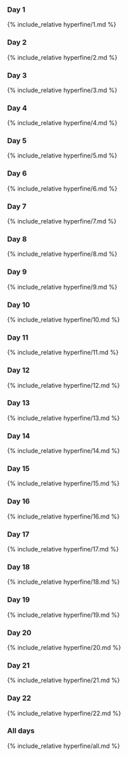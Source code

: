 ### Day 1

{% include_relative hyperfine/1.md %}

### Day 2

{% include_relative hyperfine/2.md %}

### Day 3

{% include_relative hyperfine/3.md %}

### Day 4

{% include_relative hyperfine/4.md %}

### Day 5

{% include_relative hyperfine/5.md %}

### Day 6

{% include_relative hyperfine/6.md %}

### Day 7

{% include_relative hyperfine/7.md %}

### Day 8

{% include_relative hyperfine/8.md %}

### Day 9

{% include_relative hyperfine/9.md %}

### Day 10

{% include_relative hyperfine/10.md %}

### Day 11

{% include_relative hyperfine/11.md %}

### Day 12

{% include_relative hyperfine/12.md %}

### Day 13

{% include_relative hyperfine/13.md %}

### Day 14

{% include_relative hyperfine/14.md %}

### Day 15

{% include_relative hyperfine/15.md %}

### Day 16

{% include_relative hyperfine/16.md %}

### Day 17

{% include_relative hyperfine/17.md %}

### Day 18

{% include_relative hyperfine/18.md %}

### Day 19

{% include_relative hyperfine/19.md %}

### Day 20

{% include_relative hyperfine/20.md %}

### Day 21

{% include_relative hyperfine/21.md %}

### Day 22

{% include_relative hyperfine/22.md %}

### All days

{% include_relative hyperfine/all.md %}
